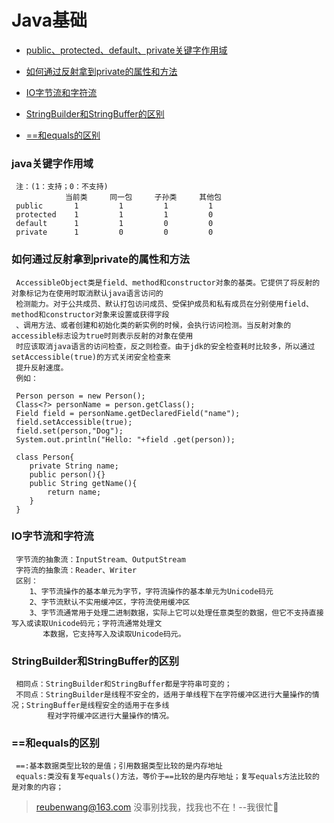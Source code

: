 # Java基础

 - [public、protected、default、private关键字作用域](#java关键字作用域)
 
 - [如何通过反射拿到private的属性和方法](#如何通过反射拿到private的属性和方法)
 
 - [IO字节流和字符流](#IO字节流和字符流)
 
 - [StringBuilder和StringBuffer的区别](#StringBuilder和StringBuffer的区别)
 
 - [==和equals的区别](#==和equals的区别)
 
 ### java关键字作用域
 
     注：(1：支持；0：不支持)
                当前类     同一包     子孙类     其他包
     public       1         1         1         1
     protected    1         1         1         0
     default      1         1         0         0
     private      1         0         0         0
     
 ### 如何通过反射拿到private的属性和方法
     AccessibleObject类是field、method和constructor对象的基类。它提供了将反射的对象标记为在使用时取消默认java语言访问的
     检测能力。对于公共成员、默认打包访问成员、受保护成员和私有成员在分别使用field、method和constructor对象来设置或获得字段
     、调用方法、或者创建和初始化类的新实例的时候，会执行访问检测。当反射对象的accessible标志设为true时则表示反射的对象在使用
     时应该取消java语言的访问检查，反之则检查。由于jdk的安全检查耗时比较多，所以通过setAccessible(true)的方式关闭安全检查来
     提升反射速度。
     例如：
     
     Person person = new Person();
     Class<?> personName = person.getClass();
     Field field = personName.getDeclaredField("name");
     field.setAccessible(true);
     field.set(person,"Dog");
     System.out.println("Hello: "+field .get(person));
     
     class Person{
        private String name;
        public person(){}
        public String getName(){
            return name;
        }
     }
        
 ### IO字节流和字符流
 
     字节流的抽象流：InputStream、OutputStream
     字符流的抽象流：Reader、Writer
     区别：
        1、字节流操作的基本单元为字节，字符流操作的基本单元为Unicode码元
        2、字节流默认不实用缓冲区，字符流使用缓冲区
        3、字节流通常用于处理二进制数据，实际上它可以处理任意类型的数据，但它不支持直接写入或读取Unicode码元；字符流通常处理文
           本数据，它支持写入及读取Unicode码元。
           
 ### StringBuilder和StringBuffer的区别
 
     相同点：StringBuilder和StringBuffer都是字符串可变的；
     不同点：StringBuilder是线程不安全的，适用于单线程下在字符缓冲区进行大量操作的情况；StringBuffer是线程安全的适用于在多线
            程对字符缓冲区进行大量操作的情况。
            
 ### ==和equals的区别
 
     ==:基本数据类型比较的是值；引用数据类型比较的是内存地址
     equals:类没有复写equals()方法，等价于==比较的是内存地址；复写equals方法比较的是对象的内容；
     


> reubenwang@163.com
> 没事别找我，找我也不在！--我很忙🦆